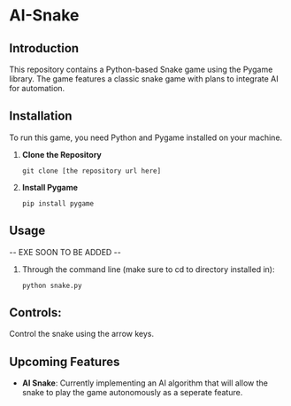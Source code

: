 # AI-Snake
## Introduction
This repository contains a Python-based Snake game using the Pygame library. The game features a classic snake game with plans to integrate AI for automation.

## Installation
To run this game, you need Python and Pygame installed on your machine.

1. **Clone the Repository**
    ```
    git clone [the repository url here]
    ```
2. **Install Pygame**
    ```
    pip install pygame
    ```

## Usage
-- EXE SOON TO BE ADDED --
1. Through the command line (make sure to cd to directory installed in):
   ```
   python snake.py
   ```

## Controls:
Control the snake using the arrow keys.

## Upcoming Features
- **AI Snake**: Currently implementing an AI algorithm that will allow the snake to play the game autonomously as a seperate feature.
